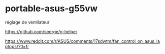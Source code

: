 # portable-asus-g55vw
réglage de ventilateur

https://github.com/seerge/g-helper

https://www.reddit.com/r/ASUS/comments/17sdwtm/fan_control_on_asus_laptops/?tl=fr
